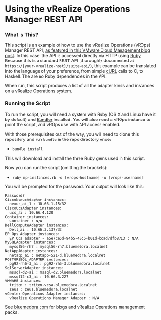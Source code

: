 # Using the vRealize Operations Manager REST API

### What is This?

This script is an example of how to use the vRealize Operations (vROps) Manager REST API, [as featured in this VMware Cloud Management blog post](http://blogs.vmware.com/management/2016/02/straight-up-flying-with-the-vrealize-operations-rest-api.html). In this case, the API is accessed directly via HTTP using [Ruby](https://www.ruby-lang.org/). Because this is a standard REST API (thoroughly documented at `https://{your-vrealize-host}/suite-api/`), this example can be translated into the language of your preference, from simple [cURL](https://curl.haxx.se/) calls to C, to Haskell. The are no Ruby dependencies in the API.

When run, this script produces a list of all the adapter kinds and instances on a vRealize Operations system.

### Running the Script

To run the script, you will need a system with Ruby (OS X and Linux have it by default) and [Bundler](http://bundler.io/) installed. You will also need a vROps instance to point the script, and vROps use with API access enabled.

With those prerequisites out of the way, you will need to clone this repository and run `bundle` in the repo directory once:

- `bundle install`

This will download and install the three Ruby gems used in this script.

Now you can run the script (omitting the brackets):

- `ruby mp-instances.rb -o [vrops-hostname] -u [vrops-username]`

You will be prompted for the password. Your output will look like this:

```
Password?
CiscoNexusAdapter instances:
  nexus_ai_1 : 10.66.1.15/32
CiscoUcsAdapter instances:
  ucs_ai : 10.66.4.120
Container instances:
  Container : N/A
DellComputeAdapter instances:
  Dell_ai : 10.66.3.137/32
EP Ops Adapter instances:
  EP Ops adapter - a5e7ce6d-94b5-46c5-b01d-bcad7dfb8713 : N/A
MySQLAdapter instances:
  mysql56-rh7 : mysql56-rh7.bluemedora.localnet
NetAppAdapter instances:
  netapp_ai : netapp-521-d.bluemedora.localnet
POSTGRESQL_ADAPTER instances:
  pg92-rh6-3_ai : pg92-rh6-3.bluemedora.localnet
SqlServerAdapter instances:
  mssql-d2-ai : mssql-d2.bluemedora.localnet
  mssql12-c3_ai : 10.66.3.227
VMWARE instances:
  triton : triton-vcsa.bluemedora.localnet
  zeus : zeus.bluemedora.localnet
vCenter Operations Adapter instances:
  vRealize Operations Manager Adapter : N/A
```

See [bluemedora.com](http://bluemedora.com/) for blogs and vRealize Operations management packs.